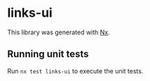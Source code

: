 # links-ui

This library was generated with [Nx](https://nx.dev).

## Running unit tests

Run `nx test links-ui` to execute the unit tests.
